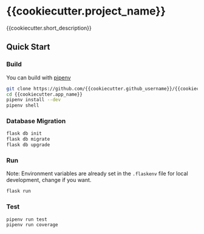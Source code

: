 # {{cookiecutter.project_name}}

{{cookiecutter.short_description}}

## Quick Start

### Build

You can build with [pipenv](https://github.com/pypa/pipenv)

``` bash
git clone https://github.com/{{cookiecutter.github_username}}/{{cookiecutter.app_name}}
cd {{cookiecutter.app_name}}
pipenv install --dev
pipenv shell
```

### Database Migration

``` bash
flask db init
flask db migrate
flask db upgrade
```

### Run

Note: Environment variables are already set in the `.flaskenv` file for local development, change if you want.

``` bash
flask run
```

### Test

``` bash
pipenv run test
pipenv run coverage
```